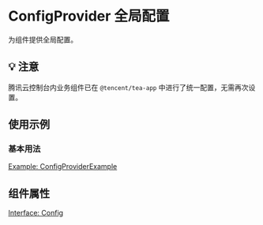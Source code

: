 # ConfigProvider 全局配置

为组件提供全局配置。

## 💡 注意

腾讯云控制台内业务组件已在 `@tencent/tea-app` 中进行了统一配置，无需再次设置。

## 使用示例

### 基本用法

[Example: ConfigProviderExample](./_example/ConfigProviderExample.jsx)

<!-- ## 跨 Provider 配置

组件库提供了 `setConfig` 配置方法，可设置项目中所有 ConfigProvider 的配置（这种用法下无需直接在某个 ConfigProvider 传入 props）。

注意：ConfigProvider 中 props 传入配置优先级高于 `setConfig` 的全局配置。 -->

## 组件属性

[Interface: Config](./ConfigContext.tsx)
